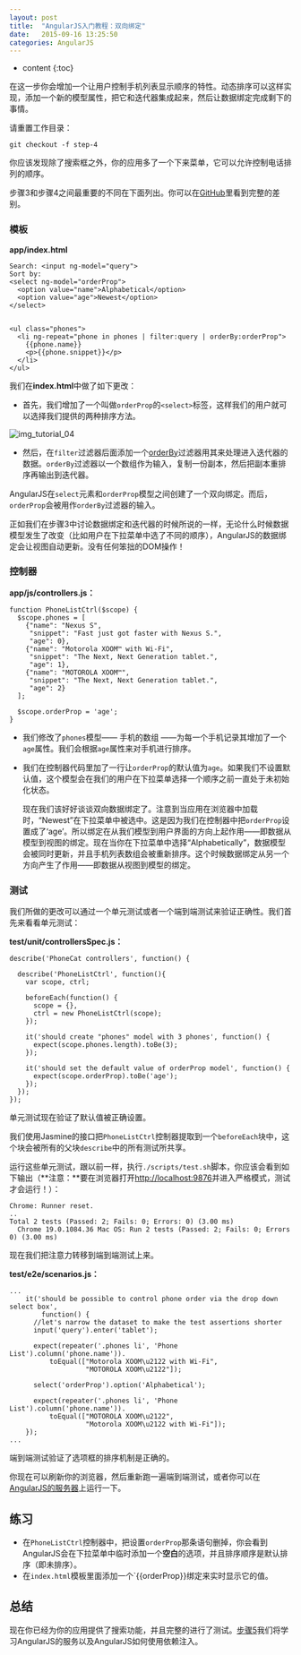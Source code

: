 ```yaml
---
layout: post
title:  "AngularJS入门教程：双向绑定"
date:   2015-09-16 13:25:50
categories: AngularJS
---
```


* content
{:toc}


在这一步你会增加一个让用户控制手机列表显示顺序的特性。动态排序可以这样实现，添加一个新的模型属性，把它和迭代器集成起来，然后让数据绑定完成剩下的事情。

请重置工作目录：

    git checkout -f step-4

你应该发现除了搜索框之外，你的应用多了一个下来菜单，它可以允许控制电话排列的顺序。

步骤3和步骤4之间最重要的不同在下面列出。你可以在[GitHub][]里看到完整的差别。

### 模板

**app/index.html**

    Search: <input ng-model="query">
    Sort by:
    <select ng-model="orderProp">
      <option value="name">Alphabetical</option>
      <option value="age">Newest</option>
    </select>


    <ul class="phones">
      <li ng-repeat="phone in phones | filter:query | orderBy:orderProp">
        {{phone.name}}
        <p>{{phone.snippet}}</p>
      </li>
    </ul>

我们在**index.html**中做了如下更改：

- 首先，我们增加了一个叫做`orderProp`的`<select>`标签，这样我们的用户就可以选择我们提供的两种排序方法。

![img_tutorial_04][]

- 然后，在`filter`过滤器后面添加一个[orderBy][]过滤器用其来处理进入迭代器的数据。`orderBy`过滤器以一个数组作为输入，复制一份副本，然后把副本重排序再输出到迭代器。

AngularJS在`select`元素和`orderProp`模型之间创建了一个双向绑定。而后，`orderProp`会被用作`orderBy`过滤器的输入。

正如我们在步骤3中讨论数据绑定和迭代器的时候所说的一样，无论什么时候数据模型发生了改变（比如用户在下拉菜单中选了不同的顺序），AngularJS的数据绑定会让视图自动更新。没有任何笨拙的DOM操作！

### 控制器

**app/js/controllers.js：**

    function PhoneListCtrl($scope) {
      $scope.phones = [
        {"name": "Nexus S",
         "snippet": "Fast just got faster with Nexus S.",
         "age": 0},
        {"name": "Motorola XOOM™ with Wi-Fi",
         "snippet": "The Next, Next Generation tablet.",
         "age": 1},
        {"name": "MOTOROLA XOOM™",
         "snippet": "The Next, Next Generation tablet.",
         "age": 2}
      ];

      $scope.orderProp = 'age';
    }

- 我们修改了`phones`模型—— 手机的数组 ——为每一个手机记录其增加了一个`age`属性。我们会根据`age`属性来对手机进行排序。
- 我们在控制器代码里加了一行让`orderProp`的默认值为`age`。如果我们不设置默认值，这个模型会在我们的用户在下拉菜单选择一个顺序之前一直处于未初始化状态。

    现在我们该好好谈谈双向数据绑定了。注意到当应用在浏览器中加载时，“Newest”在下拉菜单中被选中。这是因为我们在控制器中把`orderProp`设置成了‘age’。所以绑定在从我们模型到用户界面的方向上起作用——即数据从模型到视图的绑定。现在当你在下拉菜单中选择“Alphabetically”，数据模型会被同时更新，并且手机列表数组会被重新排序。这个时候数据绑定从另一个方向产生了作用——即数据从视图到模型的绑定。

### 测试

我们所做的更改可以通过一个单元测试或者一个端到端测试来验证正确性。我们首先来看看单元测试：

**test/unit/controllersSpec.js：**

    describe('PhoneCat controllers', function() {

      describe('PhoneListCtrl', function(){
        var scope, ctrl;

        beforeEach(function() {
          scope = {},
          ctrl = new PhoneListCtrl(scope);
        });

        it('should create "phones" model with 3 phones', function() {
          expect(scope.phones.length).toBe(3);
        });

        it('should set the default value of orderProp model', function() {
          expect(scope.orderProp).toBe('age');
        });
      });
    });

单元测试现在验证了默认值被正确设置。

我们使用Jasmine的接口把`PhoneListCtrl`控制器提取到一个`beforeEach`块中，这个块会被所有的父块`describe`中的所有测试所共享。

运行这些单元测试，跟以前一样，执行`./scripts/test.sh`脚本，你应该会看到如下输出（**注意：**要在浏览器打开<http://localhost:9876>并进入严格模式，测试才会运行！）：

    Chrome: Runner reset.
    ..
    Total 2 tests (Passed: 2; Fails: 0; Errors: 0) (3.00 ms)
      Chrome 19.0.1084.36 Mac OS: Run 2 tests (Passed: 2; Fails: 0; Errors 0) (3.00 ms)

现在我们把注意力转移到端到端测试上来。

**test/e2e/scenarios.js：**

    ...
        it('should be possible to control phone order via the drop down select box',
            function() {
          //let's narrow the dataset to make the test assertions shorter
          input('query').enter('tablet');

          expect(repeater('.phones li', 'Phone List').column('phone.name')).
              toEqual(["Motorola XOOM\u2122 with Wi-Fi",
                       "MOTOROLA XOOM\u2122"]);

          select('orderProp').option('Alphabetical');

          expect(repeater('.phones li', 'Phone List').column('phone.name')).
              toEqual(["MOTOROLA XOOM\u2122",
                       "Motorola XOOM\u2122 with Wi-Fi"]);
        });
    ...

端到端测试验证了选项框的排序机制是正确的。

你现在可以刷新你的浏览器，然后重新跑一遍端到端测试，或者你可以在[AngularJS的服务器](http://angular.github.com/angular-phonecat/step-4/test/e2e/runner.html)上运行一下。

## 练习

- 在`PhoneListCtrl`控制器中，把设置`orderProp`那条语句删掉，你会看到AngularJS会在下拉菜单中临时添加一个**空白**的选项，并且排序顺序是默认排序（即未排序）。
- 在`index.html`模板里面添加一个`{{orderProp}}绑定来实时显示它的值。

## 总结

现在你已经为你的应用提供了搜索功能，并且完整的进行了测试。[步骤5][step_05]我们将学习AngularJS的服务以及AngularJS如何使用依赖注入。

[GitHub]: https://github.com/angular/angular-phonecat/compare/step-3...step-4
[step_05]: http://angularjs.cn/A008
[img_tutorial_04]: http://docs.angularjs.org/img/tutorial/tutorial_04.png
[orderBy]: http://docs.angularjs.org/api/ng.filter:orderBy
